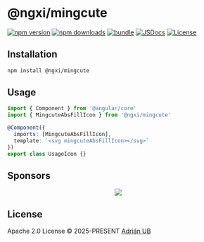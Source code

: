 # @ngxi/mingcute

[![npm version][npm-version-src]][npm-version-href]
[![npm downloads][npm-downloads-src]][npm-downloads-href]
[![bundle][bundle-src]][bundle-href]
[![JSDocs][jsdocs-src]][jsdocs-href]
[![License][license-src]][license-href]

## Installation

```sh
npm install @ngxi/mingcute
```

## Usage

```ts
import { Component } from '@angular/core'
import { MingcuteAbsFillIcon } from '@ngxi/mingcute'

@Component({
  imports: [MingcuteAbsFillIcon],
  template: `<svg mingcuteAbsFillIcon></svg>`
})
export class UsageIcon {}
```

## Sponsors

<p align="center">
  <a href="https://cdn.jsdelivr.net/gh/adrian-ub/static/sponsors.svg">
    <img src='https://cdn.jsdelivr.net/gh/adrian-ub/static/sponsors.svg'/>
  </a>
</p>

## License

Apache 2.0 License © 2025-PRESENT [Adrián UB](https://github.com/adrian-ub)

<!-- Badges -->

[npm-version-src]: https://img.shields.io/npm/v/@ngxi/mingcute?style=flat&colorA=080f12&colorB=1fa669
[npm-version-href]: https://npmjs.com/package/@ngxi/mingcute
[npm-downloads-src]: https://img.shields.io/npm/dm/@ngxi/mingcute?style=flat&colorA=080f12&colorB=1fa669
[npm-downloads-href]: https://npmjs.com/package/@ngxi/mingcute
[bundle-src]: https://img.shields.io/bundlephobia/minzip/@ngxi/mingcute?style=flat&colorA=080f12&colorB=1fa669&label=minzip
[bundle-href]: https://bundlephobia.com/result?p=@ngxi/mingcute
[license-src]: https://img.shields.io/npm/l/@ngxi/mingcute?style=flat&colorA=080f12&colorB=1fa669
[license-href]: https://github.com/adrian-ub/ngxi/blob/main/LICENSE
[jsdocs-src]: https://img.shields.io/badge/jsdocs-reference-080f12?style=flat&colorA=080f12&colorB=1fa669
[jsdocs-href]: https://www.jsdocs.io/package/@ngxi/mingcute
